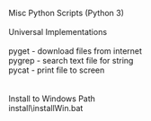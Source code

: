 Misc Python Scripts (Python 3)
<br>
<br>Universal Implementations
<br>
<br>pyget - download files from internet
<br>pygrep - search text file for string
<br>pycat - print file to screen
<br>
<br>
<br>Install to Windows Path
<br>install\installWin.bat